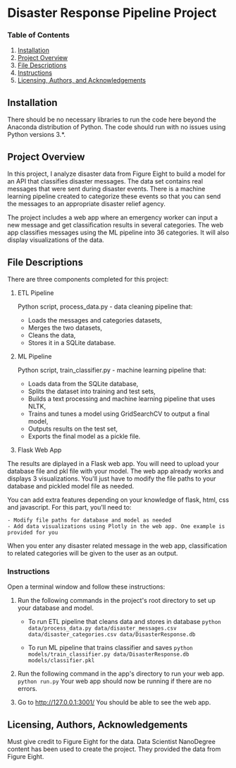 # Disaster Response Pipeline Project


### Table of Contents

1. [Installation](#installation)
2. [Project Overview](#motivation)
3. [File Descriptions](#files)
4. [Instructions](#instructions)
5. [Licensing, Authors, and Acknowledgements](#licensing)


## Installation <a name="installation"></a>

There should be no necessary libraries to run the code here beyond the Anaconda distribution of Python.  The code should run with no issues using Python versions 3.*.


## Project Overview<a name="motivation"></a>

In this project, I analyze disaster data from Figure Eight to build a model for an API that classifies disaster messages. The data set contains real messages that were sent during disaster events. There is a machine learning pipeline created to categorize these events so that you can send the messages to an appropriate disaster relief agency.

The project includes a web app where an emergency worker can input a new message and get classification results in several categories.
The web app classifies messages using the ML pipeline into 36 categories. It will also display visualizations of the data.



## File Descriptions <a name="files"></a>
  
There are three components completed for this project:

1. ETL Pipeline

   Python script, process_data.py - data cleaning pipeline that:

    - Loads the messages and categories datasets,
    - Merges the two datasets,
    - Cleans the data,
    - Stores it in a SQLite database.

2. ML Pipeline

   Python script, train_classifier.py - machine learning pipeline that:

    - Loads data from the SQLite database,
    - Splits the dataset into training and test sets,
    - Builds a text processing and machine learning pipeline that uses NLTK, 
    - Trains and tunes a model using GridSearchCV to output a final model,
    - Outputs results on the test set,
    - Exports the final model as a pickle file.

3. Flask Web App

 The results are diplayed in a Flask web app. You will need to upload your database file and pkl file with your model. The web app already works and displays 3  visualizations. You'll just have to modify the file paths to your database and pickled model file as needed.

You can add extra features depending on your knowledge of flask, html, css and javascript. For this part, you'll need to:

    - Modify file paths for database and model as needed
    - Add data visualizations using Plotly in the web app. One example is provided for you


When you enter any disaster related message in the web app, classification to related categories will be given to the user as an output.

### Instructions <a name="instructions"></a>

Open a terminal window and follow these instructions:

1. Run the following commands in the project's root directory to set up your database and model.

    - To run ETL pipeline that cleans data and stores in database
        `python data/process_data.py data/disaster_messages.csv data/disaster_categories.csv data/DisasterResponse.db`
        
    - To run ML pipeline that trains classifier and saves
        `python models/train_classifier.py data/DisasterResponse.db models/classifier.pkl`

2. Run the following command in the app's directory to run your web app.
    `python run.py`
    Your web app should now be running if there are no errors.
    
3. Go to http://127.0.0.1:3001/
    You should be able to see the web app.
    

## Licensing, Authors, Acknowledgements<a name="licensing"></a>

Must give credit to Figure Eight for the data. Data Scientist NanoDegree content has been used to create the project. They provided the data from Figure Eight.















